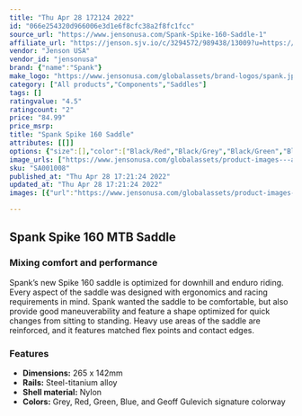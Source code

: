 ```yaml
---
title: "Thu Apr 28 172124 2022"
id: "066e254320d966006e3d1e6f8cfc38a2f8fc1fcc"
source_url: "https://www.jensonusa.com/Spank-Spike-160-Saddle-1"
affiliate_url: "https://jenson.sjv.io/c/3294572/989438/13009?u=https://www.jensonusa.com/Spank-Spike-160-Saddle-1"
vendor: "Jenson USA"
vendor_id: "jensonusa"
brand: {"name":"Spank"}
make_logo: "https://www.jensonusa.com/globalassets/brand-logos/spank.jpg"
category: ["All products","Components","Saddles"]
tags: []
ratingvalue: "4.5"
ratingcount: "2"
price: "84.99"
price_msrp: 
title: "Spank Spike 160 Saddle"
attributes: [[]]
options: {"size":[],"color":["Black/Red","Black/Grey","Black/Green","Black/Orange","Black/Geoff Gulevich Edition","Black/Blue"],"availability":"In Stock"}
image_urls: ["https://www.jensonusa.com/globalassets/product-images---all-assets/spank/sa001008-black~red.jpg"]
sku: "SA001008"
published_at: "Thu Apr 28 17:21:24 2022"
updated_at: "Thu Apr 28 17:21:24 2022"
images: [{"url":"https://www.jensonusa.com/globalassets/product-images---all-assets/spank/sa001008-black~red.jpg","path":"full/d4fd95cd8f0360a48f26d42d7586fa507886724b.jpg","checksum":"0405655b9d3b4390c7ac4c6140ab7357","status":"downloaded"}]

---
```

## Spank Spike 160 MTB Saddle

### Mixing comfort and performance

Spank’s new Spike 160 saddle is optimized for downhill and enduro riding.
Every aspect of the saddle was designed with ergonomics and racing
requirements in mind. Spank wanted the saddle to be comfortable, but also
provide good maneuverability and feature a shape optimized for quick changes
from sitting to standing. Heavy use areas of the saddle are reinforced, and it
features matched flex points and contact edges.

### Features

  * **Dimensions:** 265 x 142mm
  * **Rails:** Steel-titanium alloy
  * **Shell material:** Nylon
  * **Colors:** Grey, Red, Green, Blue, and Geoff Gulevich signature colorway


